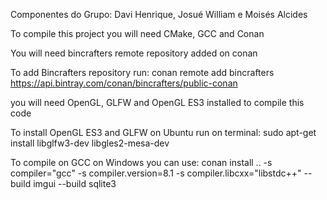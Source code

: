 Componentes do Grupo: Davi Henrique, Josué William e Moisés Alcides


To compile this project you will need CMake, GCC and Conan

You will need bincrafters remote repository added on conan

To add Bincrafters repository run:
conan remote add bincrafters https://api.bintray.com/conan/bincrafters/public-conan

you will need OpenGL, GLFW and OpenGL ES3 installed to compile this code

To install OpenGL ES3 and GLFW on Ubuntu run on terminal:
sudo apt-get install libglfw3-dev libgles2-mesa-dev

To compile on GCC on Windows you can use:
conan install .. -s compiler="gcc" -s compiler.version=8.1 -s compiler.libcxx="libstdc++" --build imgui --build sqlite3